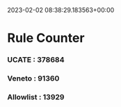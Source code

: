 2023-02-02 08:38:29.183563+00:00
# Rule Counter 
 ### UCATE : 378684

 ### Veneto : 91360

 ### Allowlist : 13929